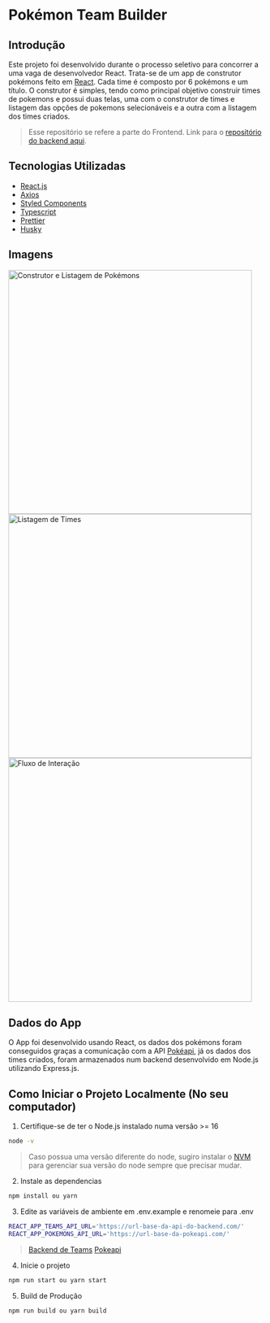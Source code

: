 # Pokémon Team Builder

## Introdução
Este projeto foi desenvolvido durante o processo seletivo para concorrer a uma vaga de desenvolvedor React. Trata-se de um app de construtor pokémons feito em [React](https://reactjs.org/). Cada time é composto por 6 pokémons e um título. O construtor é simples, tendo como principal objetivo construir times de pokemons e possui duas telas, uma com o construtor de times e listagem das opções de pokemons selecionáveis e a outra com a listagem dos times criados.

> Esse repositório se refere a parte do Frontend. Link para o [repositório do backend aqui](https://github.com/asjuanguilherme/pokemon-team-builder-api).

## Tecnologias Utilizadas
* [React.js](https://reactjs.org/)
* [Axios](https://axios-http.com/)
* [Styled Components](https://styled-components.com/)
* [Typescript](https://www.typescriptlang.org/)
* [Prettier](https://prettier.io/)
* [Husky](https://typicode.github.io/husky/#/)

## Imagens
<img src="https://user-images.githubusercontent.com/40828086/164949213-00876a75-4df6-4edd-872a-11bf32b13630.png" alt="Construtor e Listagem de Pokémons" height="480px"> <img src="https://user-images.githubusercontent.com/40828086/164949210-abe6b8ea-3792-4276-ab75-4c792c2715ac.png" alt="Listagem de Times" height="480px"> <img src="https://user-images.githubusercontent.com/40828086/164949211-468dc2f9-e006-4732-b7e6-7b90056de3d3.gif" alt="Fluxo de Interação" height="480px">

## Dados do App
O App foi desenvolvido usando React, os dados dos pokémons foram conseguidos graças a comunicação com a API [Pokéapi](https://pokeapi.co/), já os dados dos times criados, foram armazenados num backend desenvolvido em Node.js utilizando Express.js.

## Como Iniciar o Projeto Localmente (No seu computador)
1. Certifique-se de ter o Node.js instalado numa versão >= 16
```sh
node -v
```
> Caso possua uma versão diferente do node, sugiro instalar o [NVM](https://github.com/nvm-sh/nvm) para gerenciar sua versão do node sempre que precisar mudar.

2. Instale as dependencias
```sh
npm install ou yarn
```
3. Edite as variáveis de ambiente em .env.example e renomeie para .env
```sh
REACT_APP_TEAMS_API_URL='https://url-base-da-api-do-backend.com/'
REACT_APP_POKEMONS_API_URL='https://url-base-da-pokeapi.com/'
```
> [Backend de Teams](https://github.com/asjuanguilherme/pokemon-team-builder-api)
> [Pokeapi](https://pokeapi.co/)

4. Inicie o projeto
```sh
npm run start ou yarn start
```
5. Build de Produção
```sh
npm run build ou yarn build
```
